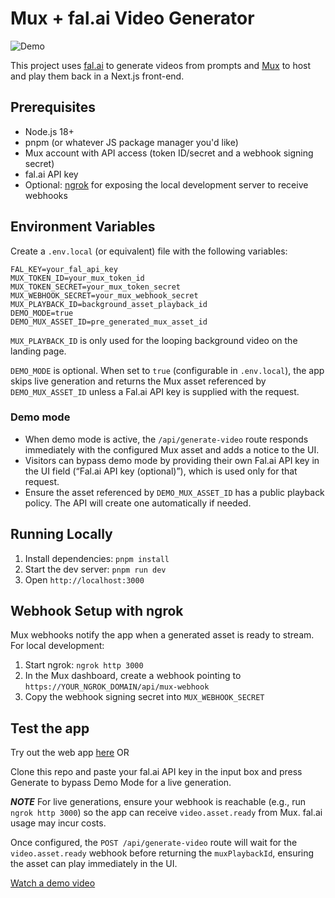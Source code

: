 # Mux + fal.ai Video Generator

![Demo](/public/demo.gif)


This project uses [fal.ai](https://fal.ai/) to generate videos from prompts and [Mux](https://mux.com/) to host and play them back in a Next.js front-end.

## Prerequisites

- Node.js 18+
- pnpm (or whatever JS package manager you'd like)
- Mux account with API access (token ID/secret and a webhook signing secret)
- fal.ai API key
- Optional: [ngrok](https://ngrok.com/) for exposing the local development server to receive webhooks

## Environment Variables

Create a `.env.local` (or equivalent) file with the following variables:

```
FAL_KEY=your_fal_api_key
MUX_TOKEN_ID=your_mux_token_id
MUX_TOKEN_SECRET=your_mux_token_secret
MUX_WEBHOOK_SECRET=your_mux_webhook_secret
MUX_PLAYBACK_ID=background_asset_playback_id
DEMO_MODE=true
DEMO_MUX_ASSET_ID=pre_generated_mux_asset_id
```

`MUX_PLAYBACK_ID` is only used for the looping background video on the landing page.

`DEMO_MODE` is optional. When set to `true` (configurable in `.env.local`), the app skips live generation and returns the Mux asset referenced by `DEMO_MUX_ASSET_ID` unless a Fal.ai API key is supplied with the request.

### Demo mode

- When demo mode is active, the `/api/generate-video` route responds immediately with the configured Mux asset and adds a notice to the UI.
- Visitors can bypass demo mode by providing their own Fal.ai API key in the UI field (“Fal.ai API key (optional)”), which is used only for that request.
- Ensure the asset referenced by `DEMO_MUX_ASSET_ID` has a public playback policy. The API will create one automatically if needed.

## Running Locally

1. Install dependencies: `pnpm install`
2. Start the dev server: `pnpm run dev`
3. Open `http://localhost:3000`


## Webhook Setup with ngrok

Mux webhooks notify the app when a generated asset is ready to stream. For local development:

1. Start ngrok: `ngrok http 3000`
2. In the Mux dashboard, create a webhook pointing to `https://YOUR_NGROK_DOMAIN/api/mux-webhook`
3. Copy the webhook signing secret into `MUX_WEBHOOK_SECRET`

## Test the app
Try out the web app [here](https://mux-fal.vercel.app/) OR 

Clone this repo and paste your fal.ai API key in the input box and press Generate to bypass Demo Mode for a live generation.

***NOTE*** For live generations, ensure your webhook is reachable (e.g., run `ngrok http 3000`) so the app can receive `video.asset.ready` from Mux. fal.ai usage may incur costs.


Once configured, the `POST /api/generate-video` route will wait for the `video.asset.ready` webhook before returning the `muxPlaybackId`, ensuring the asset can play immediately in the UI.

[Watch a demo video](https://player.mux.com/E01jAxtF2Nl3CO3QxGFcmFBoZH0100yS6NAcdC46PafkQQ)

